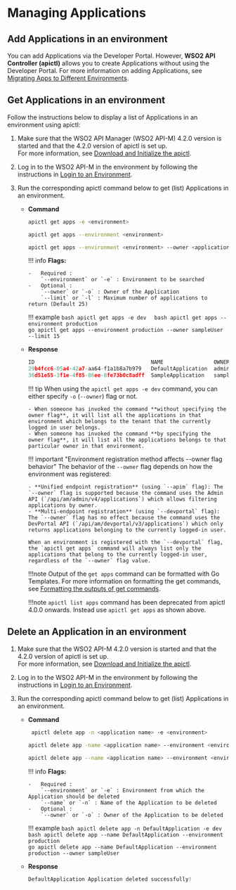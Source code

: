 # Managing Applications

## Add Applications in an environment

You can add Applications via the Developer Portal.
However, **WSO2 API Controller (apictl)** allows you to create Applications without using the Developer Portal. For more information on adding Applications, see [Migrating Apps to Different Environments]({{base_path}}/install-and-setup/setup/api-controller/managing-applications/migrating-applications-to-different-environments).

## Get Applications in an environment

Follow the instructions below to display a list of Applications in an environment using apictl:

1.  Make sure that the WSO2 API Manager (WSO2 API-M) 4.2.0 version is started and that the 4.2.0 version of apictl is set up.   
     For more information, see [Download and Initialize the apictl]({{base_path}}/install-and-setup/setup/api-controller/getting-started-with-wso2-api-controller/#download-and-initialize-the-apictl).
2.  Log in to the WSO2 API-M in the environment by following the instructions in [Login to an Environment]({{base_path}}/install-and-setup/setup/api-controller/getting-started-with-wso2-api-controller/#login-to-an-environment).
3.  Run the corresponding apictl command below to get (list) Applications in an environment.

    -   **Command**
        ``` bash
        apictl get apps -e <environment> 
        ```
        ``` bash
        apictl get apps --environment <environment> 
        ```
        ``` bash
        apictl get apps --environment <environment> --owner <application owner> 
        ```

        !!! info
            **Flags:**  
                    
            -   Required :  
                `--environment` or `-e` : Environment to be searched  
            -   Optional :  
                `--owner` or `-o` : Owner of the Application  
                `--limit` or `-l` : Maximum number of applications to return (Default 25)

        !!! example
            ```bash
            apictl get apps -e dev 
            ```
            ```bash
            apictl get apps --environment production 
            ```    
            ```go
            apictl get apps --environment production --owner sampleUser --limit 15 
            ```  

    -   **Response**

        ```go
        ID                                     NAME                OWNER       STATUS     GROUP ID
        29b4fcc6-05a4-42a7-aa64-f1a1b8a7b979   DefaultApplication  admin       APPROVED 
        36d51e55-3f1e-4f85-86ee-8fe73b0c8adff  SampleApplication   sampleUser  APPROVED   orgA
        ```

        !!! tip
            When using the `apictl get apps -e dev` command, you can either specify `-o` (`--owner`) flag or not.

            - When someone has invoked the command **without specifying the owner flag**, it will list all the applications in that environment which belongs to the tenant that the currently logged in user belongs.
            - When someone has invoked the command **by specifying the owner flag**, it will list all the applications belongs to that particular owner in that environment.

        !!! important "Environment registration method affects --owner flag behavior"
            The behavior of the `--owner` flag depends on how the environment was registered:

            - **Unified endpoint registration** (using `--apim` flag): The `--owner` flag is supported because the command uses the Admin API (`/api/am/admin/v4/applications`) which allows filtering applications by owner.
            - **Multi-endpoint registration** (using `--devportal` flag): The `--owner` flag has no effect because the command uses the DevPortal API (`/api/am/devportal/v3/applications`) which only returns applications belonging to the currently logged-in user.

            When an environment is registered with the `--devportal` flag, the `apictl get apps` command will always list only the applications that belong to the currently logged-in user, regardless of the `--owner` flag value.

        !!!note
            Output of the `get apps` command can be formatted with Go Templates. For more information on formatting the get commands, see [Formatting the outputs of get commands]({{base_path}}/install-and-setup/setup/api-controller/advanced-topics/formatting-the-output-of-get-command).

        !!!note
            `apictl list apps` command has been deprecated from apictl 4.0.0 onwards. Instead use `apictl get apps` as shown above. 
        
## Delete an Application in an environment

1.  Make sure that the WSO2 API-M 4.2.0 version is started and that the 4.2.0 version of apictl is set up.   
     For more information, see [Download and Initialize the apictl]({{base_path}}/install-and-setup/setup/api-controller/getting-started-with-wso2-api-controller/#download-and-initialize-the-apictl).
2.  Log in to the WSO2 API-M in the environment by following the instructions in [Login to an Environment]({{base_path}}/install-and-setup/setup/api-controller/getting-started-with-wso2-api-controller/#login-to-an-environment).
3.  Run the corresponding apictl command below to get (list) Applications in an environment.

    -   **Command**
        ``` bash
         apictl delete app -n <application name> -e <environment> 
        ```
        ``` bash
        apictl delete app -name <application name> --environment <environment> 
        ```
        ``` bash
        apictl delete app --name <application name> --environment <environment> --owner <application owner> 
        ```

        !!! info
            **Flags:**  
                
            -   Required :  
                `--environment` or `-e` : Environment from which the Application should be deleted  
                `--name` or `-n` : Name of the Application to be deleted   
            -   Optional :  
                `--owner` or `-o` : Owner of the Application to be deleted  

        !!! example
            ```bash
            apictl delete app -n DefaultApplication -e dev 
            ```
            ```bash
            apictl delete app --name DefaultApplication --environment production 
            ```    
            ```go
            apictl delete app --name DefaultApplication --environment production --owner sampleUser 
            ```  

    -   **Response**

        ```go
        DefaultApplication Application deleted successfully!
        ``` 
